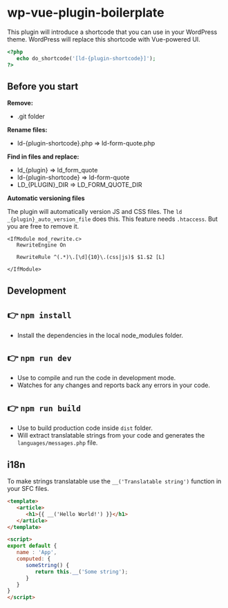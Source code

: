 # wp-vue-plugin-boilerplate

This plugin will introduce a shortcode that you can use in your WordPress theme. WordPress will replace this shortcode with Vue-powered UI.

```php
<?php
   echo do_shortcode('[ld-{plugin-shortcode}]');
?>
```

## Before you start

**Remove:**
* .git folder

**Rename files:**
* ld-{plugin-shortcode}.php => ld-form-quote.php

**Find in files and replace:**
* ld_{plugin} => ld_form_quote
* ld-{plugin-shortcode} => ld-form-quote
* LD_{PLUGIN}_DIR => LD_FORM_QUOTE_DIR

**Automatic versioning files**

The plugin will automatically version JS and CSS files. The `ld _{plugin}_auto_version_file` does this. This feature needs `.htaccess`. But you are free to remove it.

```shell
<IfModule mod_rewrite.c>
   RewriteEngine On

   RewriteRule ^(.*)\.[\d]{10}\.(css|js)$ $1.$2 [L]

</IfModule>
```
## Development

## 👉  `npm install`
* Install the dependencies in the local node_modules folder.

## 👉  `npm run dev`
* Use to compile and run the code in development mode.
* Watches for any changes and reports back any errors in your code.

## 👉  `npm run build`
- Use to build production code inside `dist` folder.
- Will extract translatable strings from your code and generates the `languages/messages.php` file.

## i18n

To make strings translatable use the `__('Translatable string')` function in your SFC files.

```html
<template>
   <article>
      <h1>{{ __('Hello World!') }}</h1>
   </article>
</template>

<script>
export default {
   name : 'App',
   computed: {
      someString() {
         return this.__('Some string');
      }
   }
}
</script>
```
